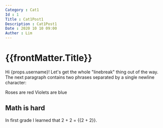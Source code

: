 ```yaml
---
Category : Cat1
Id : 1
Title : Cat1Post1
Description : Cat1Post1
Date : 2020 10 10 09:00
Auther : Lim
---
```


# {{frontMatter.Title}}

Hi {props.username}! Let's get the whole "linebreak" thing out of the way.
The next paragraph contains two phrases separated by a single newline character:

Roses are red
Violets are blue

## Math is hard

In first grade I learned that 2 + 2 = {{2 + 2}}.